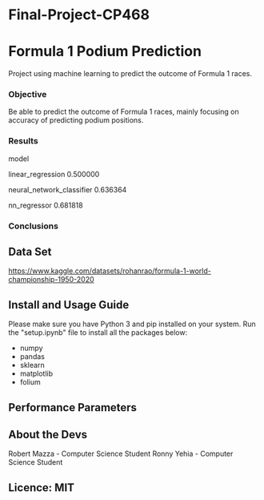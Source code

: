 # Final-Project-CP468
# Formula 1 Podium Prediction
Project using machine learning to predict the outcome of Formula 1 races.
### Objective
Be able to predict the outcome of Formula 1 races, mainly focusing on accuracy of predicting podium positions.
### Results
model

linear_regression            0.500000

neural_network_classifier    0.636364

nn_regressor                 0.681818

### Conclusions

## Data Set
https://www.kaggle.com/datasets/rohanrao/formula-1-world-championship-1950-2020

## Install and Usage Guide
Please make sure you have Python 3 and pip installed on your system.
Run the "setup.ipynb" file to install all the packages below:
- numpy
- pandas
- sklearn
- matplotlib
- folium


## Performance Parameters

## About the Devs
Robert Mazza - Computer Science Student
Ronny Yehia - Computer Science Student

## Licence: MIT

